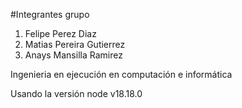 #Integrantes grupo
1) Felipe Perez Diaz
2) Matias Pereira Gutierrez
3) Anays Mansilla Ramirez

Ingenieria en ejecución en computación e informática


Usando la versión node v18.18.0
